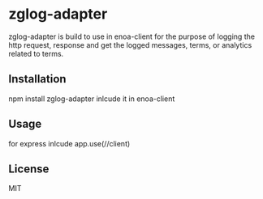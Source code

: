 # zglog-adapter

zglog-adapter is build to use in enoa-client for the purpose of logging the http request, response and get the logged messages, terms, or analytics related to terms.

## Installation

npm install zglog-adapter
inlcude it in enoa-client

## Usage
for express inlcude app.use(//client)

## License
MIT
